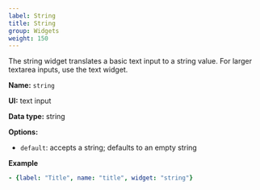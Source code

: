 ```yaml
---
label: String
title: String
group: Widgets
weight: 150
---
```


The string widget translates a basic text input to a string value. For larger textarea inputs, use the text widget.

**Name:** `string`

**UI:** text input

**Data type:** string

**Options:**

- `default`: accepts a string; defaults to an empty string

**Example**

```yaml
- {label: "Title", name: "title", widget: "string"}
```
